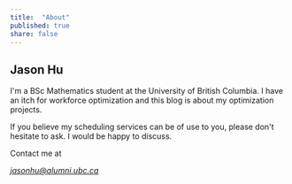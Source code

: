 ```yaml
---
title:  "About"
published: true
share: false
---
```


## Jason Hu

I'm a BSc Mathematics student at the University of British Columbia. I have an itch for workforce optimization and this blog is about my optimization projects.

If you believe my scheduling services can be of use to you, please don't hesitate to ask. I would be happy to discuss.

Contact me at

*jasonhu@alumni.ubc.ca*
